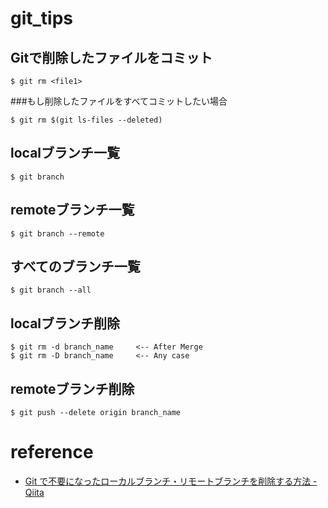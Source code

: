 # git_tips


## Gitで削除したファイルをコミット
```
$ git rm <file1>
```

###もし削除したファイルをすべてコミットしたい場合
```
$ git rm $(git ls-files --deleted)  
```

## localブランチ一覧
```
$ git branch
```

## remoteブランチ一覧
```
$ git branch --remote
```

## すべてのブランチ一覧
```
$ git branch --all
```

## localブランチ削除
```
$ git rm -d branch_name     <-- After Merge
$ git rm -D branch_name     <-- Any case
```

## remoteブランチ削除
```
$ git push --delete origin branch_name
```


# reference
- <a href="https://qiita.com/iorionda/items/c7e0aca399371068a9b8">Git で不要になったローカルブランチ・リモートブランチを削除する方法 - Qiita</a>
